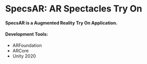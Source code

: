 # SpecsAR: AR Spectacles Try On
<h4>SpecsAR is a Augmented Reality Try On Application.</h4>

#### Development Tools:
* ARFoundation
* ARCore
* Unity 2020